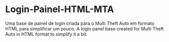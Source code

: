 # Login-Painel-HTML-MTA
Uma base de painel de login criada para o Multi Theft Auto em formato HTML para simplificar um pouco.   A login panel base created for Multi Theft Auto in HTML format to simplify it a bit.
